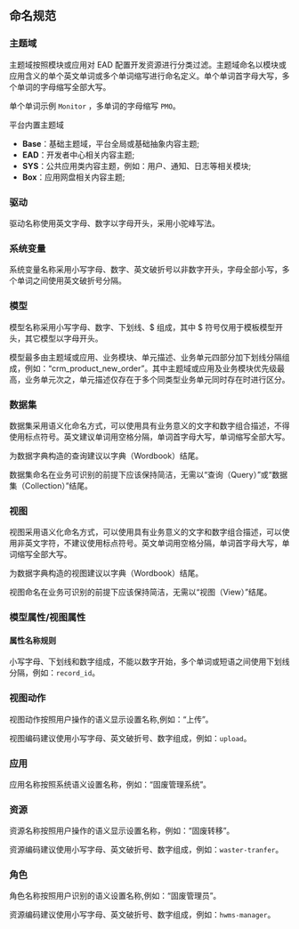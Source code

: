 ## 命名规范

### 主题域

主题域按照模块或应用对 EAD 配置开发资源进行分类过滤。主题域命名以模块或应用含义的单个英文单词或多个单词缩写进行命名定义。单个单词首字母大写，多个单词的字母缩写全部大写。

单个单词示例 ```Monitor``` ，多单词的字母缩写 ```PMO```。

平台内置主题域
- **Base**：基础主题域，平台全局或基础抽象内容主题;
- **EAD**：开发者中心相关内容主题;
- **SYS**：公共应用类内容主题，例如：用户、通知、日志等相关模块;
- **Box**：应用网盘相关内容主题;

### 驱动

驱动名称使用英文字母、数字以字母开头，采用小驼峰写法。

### 系统变量

系统变量名称采用小写字母、数字、英文破折号以非数字开头，字母全部小写，多个单词之间使用英文破折号分隔。

### 模型

模型名称采用小写字母、数字、下划线、$ 组成，其中 $ 符号仅用于模板模型开头，其它模型以字母开头。

模型最多由主题域或应用、业务模块、单元描述、业务单元四部分加下划线分隔组成，例如：“crm_product_new_order”。其中主题域或应用及业务模块优先级最高，业务单元次之，单元描述仅存在于多个同类型业务单元同时存在时进行区分。

### 数据集

数据集采用语义化命名方式，可以使用具有业务意义的文字和数字组合描述，不得使用标点符号。英文建议单词用空格分隔，单词首字母大写，单词缩写全部大写。

为数据字典构造的查询建议以字典（Wordbook）结尾。

数据集命名在业务可识别的前提下应该保持简洁，无需以“查询（Query）”或“数据集（Collection）”结尾。

### 视图

视图采用语义化命名方式，可以使用具有业务意义的文字和数字组合描述，可以使用非英文字符，不建议使用标点符号。英文单词用空格分隔，单词首字母大写，单词缩写全部大写。

为数据字典构造的视图建议以字典（Wordbook）结尾。

视图命名在业务可识别的前提下应该保持简洁，无需以“视图（View）”结尾。

### 模型属性/视图属性

#### 属性名称规则

小写字母、下划线和数字组成，不能以数字开始，多个单词或短语之间使用下划线分隔，例如：```record_id```。

### 视图动作

视图动作按照用户操作的语义显示设置名称,例如：“上传”。

视图编码建议使用小写字母、英文破折号、数字组成，例如：```upload```。

### 应用

应用名称按照系统语义设置名称，例如：“固废管理系统”。

### 资源

资源名称按照用户操作的语义显示设置名称，例如：“固废转移”。

资源编码建议使用小写字母、英文破折号、数字组成，例如：```waster-tranfer```。

### 角色

角色名称按照用户识别的语义设置名称,例如：“固废管理员”。

资源编码建议使用小写字母、英文破折号、数字组成，例如：```hwms-manager```。
